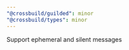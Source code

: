 ```yaml
---
"@crossbuild/guilded": minor
"@crossbuild/types": minor
---
```


Support ephemeral and silent messages
